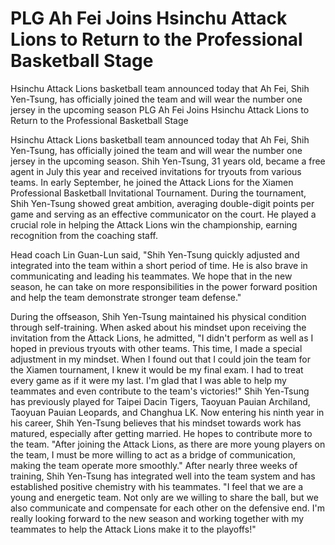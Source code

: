 #  PLG Ah Fei Joins Hsinchu Attack Lions to Return to the Professional Basketball Stage

Hsinchu Attack Lions basketball team announced today that Ah Fei, Shih Yen-Tsung, has officially joined the team and will wear the number one jersey in the upcoming season 
  PLG Ah Fei Joins Hsinchu Attack Lions to Return to the Professional Basketball Stage

Hsinchu Attack Lions basketball team announced today that Ah Fei, Shih Yen-Tsung, has officially joined the team and will wear the number one jersey in the upcoming season. Shih Yen-Tsung, 31 years old, became a free agent in July this year and received invitations for tryouts from various teams. In early September, he joined the Attack Lions for the Xiamen Professional Basketball Invitational Tournament. During the tournament, Shih Yen-Tsung showed great ambition, averaging double-digit points per game and serving as an effective communicator on the court. He played a crucial role in helping the Attack Lions win the championship, earning recognition from the coaching staff.

Head coach Lin Guan-Lun said, "Shih Yen-Tsung quickly adjusted and integrated into the team within a short period of time. He is also brave in communicating and leading his teammates. We hope that in the new season, he can take on more responsibilities in the power forward position and help the team demonstrate stronger team defense."

During the offseason, Shih Yen-Tsung maintained his physical condition through self-training. When asked about his mindset upon receiving the invitation from the Attack Lions, he admitted, "I didn't perform as well as I hoped in previous tryouts with other teams. This time, I made a special adjustment in my mindset. When I found out that I could join the team for the Xiamen tournament, I knew it would be my final exam. I had to treat every game as if it were my last. I'm glad that I was able to help my teammates and even contribute to the team's victories!" Shih Yen-Tsung has previously played for Taipei Dacin Tigers, Taoyuan Pauian Archiland, Taoyuan Pauian Leopards, and Changhua LK. Now entering his ninth year in his career, Shih Yen-Tsung believes that his mindset towards work has matured, especially after getting married. He hopes to contribute more to the team. "After joining the Attack Lions, as there are more young players on the team, I must be more willing to act as a bridge of communication, making the team operate more smoothly." After nearly three weeks of training, Shih Yen-Tsung has integrated well into the team system and has established positive chemistry with his teammates. "I feel that we are a young and energetic team. Not only are we willing to share the ball, but we also communicate and compensate for each other on the defensive end. I'm really looking forward to the new season and working together with my teammates to help the Attack Lions make it to the playoffs!"